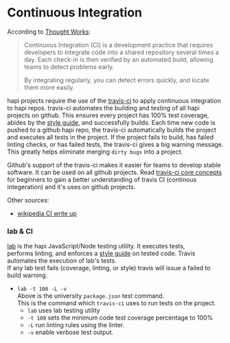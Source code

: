 # Continuous Integration

According to [Thought Works](https://www.thoughtworks.com/continuous-integration):
> Continuous Integration (CI) is a development practice that requires developers
> to integrate code into a shared repository several times a day. Each check-in is
> then verified by an automated build, allowing teams to detect problems early.
>
> By integrating regularly, you can detect errors quickly, and locate them more easily.

hapi projects require the use of the [travis-ci](https://travis-ci.org) to apply continuous integration to hapi repos.
travis-ci automates the building and testing of all hapi projects on github.  This ensures
every project has 100% test coverage, abides by the [style guide](https://github.com/hapijs/contrib/blob/master/Style.md), and successfully builds.
Each time new code is pushed to a github hapi repo, the travis-ci automatically builds the project
and executes all tests in the project. If the project fails to build, has failed linting checks,
or has failed tests, the travis-ci gives a big warning message. This greatly helps eliminate merging
`dirty bugs` into a project.

Github's support of the travis-ci makes it easier for teams to develop stable software. 
It can be used on all github projects. Read [travis-ci core concepts](https://docs.travis-ci.com/user/for-beginners/) for beginners to gain
a better understanding of travis CI (continous integeration) and it's uses on github projects.

Other sources:
* [wikipedia CI write up](https://en.wikipedia.org/wiki/Continuous_integration)



### lab & CI
[lab](https://github.com/hapijs/lab) is the hapi JavaScript/Node testing utility. It executes tests,<br/>
performs linting, and enforces a [style guide](https://github.com/hapijs/contrib/blob/master/Style.md) on tested code.
Travis automates the execution of lab's tests. <br/>
If any lab test fails (coverage, linting, or style) travis will issue a failed to build warning.
* `lab -t 100 -L -v`<br/>
   Above is the university `package.json` test command.<br/> 
   This is the command which `travis-ci` uses to run tests on the project.
   - `lab` uses lab testing utility
   - `-t 100` sets the minimum code test coverage percentage to 100%
   - `-L` run linting rules using the linter.
   - `-v` enable verbose test output.
